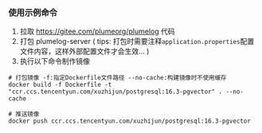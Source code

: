 ### 使用示例命令

1. 拉取 https://gitee.com/plumeorg/plumelog 代码
2. 打包 plumelog-server   ( tips: 打包时需要注释`application.properties`配置文件内容，这样外部配置文件才会生效... )
3. 执行以下命令制作镜像

```shell
# 打包镜像 -f:指定Dockerfile文件路径 --no-cache:构建镜像时不使用缓存
docker build -f Dockerfile -t "ccr.ccs.tencentyun.com/xuzhijun/postgresql:16.3-pgvector" . --no-cache

# 推送镜像
docker push ccr.ccs.tencentyun.com/xuzhijun/postgresql:16.3-pgvector
```
